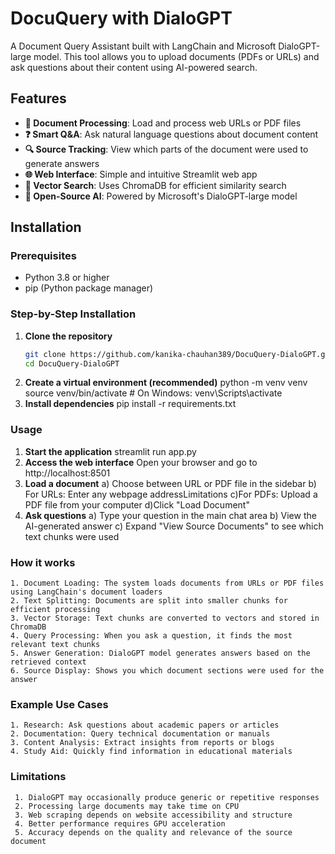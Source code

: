 # DocuQuery with DialoGPT

A Document Query Assistant built with LangChain and Microsoft DialoGPT-large model. This tool allows you to upload documents (PDFs or URLs) and ask questions about their content using AI-powered search.

## Features

- **📄 Document Processing**: Load and process web URLs or PDF files
- **❓ Smart Q&A**: Ask natural language questions about document content
- **🔍 Source Tracking**: View which parts of the document were used to generate answers
- **🌐 Web Interface**: Simple and intuitive Streamlit web app
- **🔄 Vector Search**: Uses ChromaDB for efficient similarity search
- **🤖 Open-Source AI**: Powered by Microsoft's DialoGPT-large model

## Installation

### Prerequisites
- Python 3.8 or higher
- pip (Python package manager)

### Step-by-Step Installation

1. **Clone the repository**
   ```bash
   git clone https://github.com/kanika-chauhan389/DocuQuery-DialoGPT.git
   cd DocuQuery-DialoGPT
2. **Create a virtual environment (recommended)**
   python -m venv venv
source venv/bin/activate  # On Windows: venv\Scripts\activate
3. **Install dependencies**
   pip install -r requirements.txt
   
### Usage
1. **Start the application**
   streamlit run app.py
2. **Access the web interface**
    Open your browser and go to http://localhost:8501
3. **Load a document**
    a) Choose between URL or PDF file in the sidebar
    b) For URLs: Enter any webpage addressLimitations
    c)For PDFs: Upload a PDF file from your computer
    d)Click "Load Document"
4. **Ask questions**
    a) Type your question in the main chat area
    b) View the AI-generated answer
    c) Expand "View Source Documents" to see which text chunks were used

### How it works
    1. Document Loading: The system loads documents from URLs or PDF files using LangChain's document loaders
    2. Text Splitting: Documents are split into smaller chunks for efficient processing
    3. Vector Storage: Text chunks are converted to vectors and stored in ChromaDB
    4. Query Processing: When you ask a question, it finds the most relevant text chunks
    5. Answer Generation: DialoGPT model generates answers based on the retrieved context
    6. Source Display: Shows you which document sections were used for the answer

### Example Use Cases
    1. Research: Ask questions about academic papers or articles
    2. Documentation: Query technical documentation or manuals
    3. Content Analysis: Extract insights from reports or blogs
    4. Study Aid: Quickly find information in educational materials

### Limitations
     1. DialoGPT may occasionally produce generic or repetitive responses
     2. Processing large documents may take time on CPU
     3. Web scraping depends on website accessibility and structure
     4. Better performance requires GPU acceleration
     5. Accuracy depends on the quality and relevance of the source document


  
